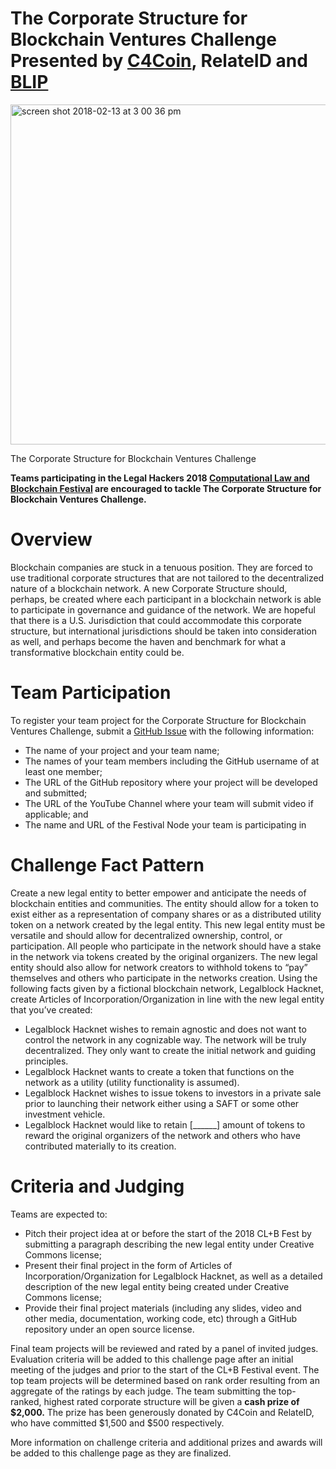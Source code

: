 # The Corporate Structure for Blockchain Ventures Challenge Presented by [C4Coin](https://www.c4coin.org/), RelateID and [BLIP](https://www.brooklaw.edu/academics/clinicalprogram/blip/aboutblip?)


<img width="544" alt="screen shot 2018-02-13 at 3 00 36 pm" src="https://user-images.githubusercontent.com/2357755/36170884-bda9a61a-10ce-11e8-8bc2-1207a0dac997.png">


The Corporate Structure for Blockchain Ventures Challenge

**Teams participating in the Legal Hackers 2018 [Computational Law and Blockchain Festival](https://legalhackers.org/clbfest2018) are encouraged to tackle The Corporate Structure for Blockchain Ventures Challenge.**

# Overview

Blockchain companies are stuck in a tenuous position. They are forced to use traditional corporate structures that are not tailored to the decentralized nature of a blockchain network. A new Corporate Structure should, perhaps, be created where each participant in a blockchain network is able to participate in governance and guidance of the network. We are hopeful that there is a U.S. Jurisdiction that could accommodate this corporate structure, but international jurisdictions should be taken into consideration as well, and perhaps become the haven and benchmark for what a transformative blockchain entity could be.

# Team Participation

To register your team project for the Corporate Structure for Blockchain Ventures Challenge, submit a [GitHub Issue](https://github.com/BLIP-CLBF) with the following information: 
* The name of your project and your team name;
* The names of your team members including the GitHub username of at least one member;
* The URL of the GitHub repository where your project will be developed and submitted;
* The URL of the YouTube Channel where your team will submit video if applicable; and
* The name and URL of the Festival Node your team is participating in

# Challenge Fact Pattern

Create a new legal entity to better empower and anticipate the needs of blockchain entities and communities. The entity should allow for a token to exist either as a representation of company shares or as a distributed utility token on a network created by the legal entity. This new legal entity must be versatile and should allow for decentralized ownership, control, or participation. All people who participate in the network should have a stake in the network via tokens created by the original organizers. The new legal entity should also allow for network creators to withhold tokens to “pay” themselves and others who participate in the networks creation. Using the following facts given by a fictional blockchain network, Legalblock Hacknet, create Articles of Incorporation/Organization in line with the new legal entity that you’ve created: 
* Legalblock Hacknet wishes to remain agnostic and does not want to control the network in any cognizable way. The network will be truly decentralized. They only want to create the initial network and guiding principles.
* Legalblock Hacknet wants to create a token that functions on the network as a utility (utility functionality is assumed).
* Legalblock Hacknet wishes to issue tokens to investors in a private sale prior to launching their network either using a SAFT or some other investment vehicle.
* Legalblock Hacknet would like to retain [______] amount of tokens to reward the original organizers of the network and others who have contributed materially to its creation.

# Criteria and Judging

Teams are expected to:

* Pitch their project idea at or before the start of the 2018 CL+B Fest by submitting a paragraph describing the new legal entity under Creative Commons license;
* Present their final project in the form of Articles of Incorporation/Organization for Legalblock Hacknet, as well as a detailed description of the new legal entity being created under Creative Commons license;
* Provide their final project materials (including any slides, video and other media, documentation, working code, etc) through a GitHub repository under an open source license.

Final team projects will be reviewed and rated by a panel of invited judges. Evaluation criteria will be added to this challenge page after an initial meeting of the judges and prior to the start of the CL+B Festival event. The top team projects will be determined based on rank order resulting from an aggregate of the ratings by each judge. The team submitting the top-ranked, highest rated corporate structure will be given a **cash prize of $2,000.** The prize has been generously donated by C4Coin and RelateID, who have committed $1,500 and $500 respectively.  

More information on challenge criteria and additional prizes and awards will be added to this challenge page as they are finalized.
